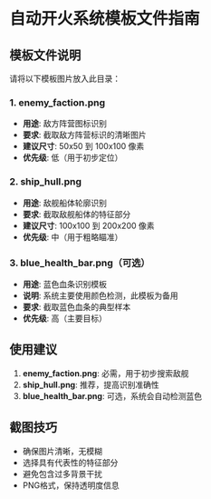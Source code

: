 # 自动开火系统模板文件指南

## 模板文件说明

请将以下模板图片放入此目录：

### 1. enemy_faction.png
- **用途**: 敌方阵营图标识别
- **要求**: 截取敌方阵营标识的清晰图片
- **建议尺寸**: 50x50 到 100x100 像素
- **优先级**: 低（用于初步定位）

### 2. ship_hull.png
- **用途**: 敌舰船体轮廓识别
- **要求**: 截取敌舰船体的特征部分
- **建议尺寸**: 100x100 到 200x200 像素
- **优先级**: 中（用于粗略瞄准）

### 3. blue_health_bar.png（可选）
- **用途**: 蓝色血条识别模板
- **说明**: 系统主要使用颜色检测，此模板为备用
- **要求**: 截取蓝色血条的典型样本
- **优先级**: 高（主要目标）

## 使用建议

1. **enemy_faction.png**: 必需，用于初步搜索敌舰
2. **ship_hull.png**: 推荐，提高识别准确性
3. **blue_health_bar.png**: 可选，系统会自动检测蓝色

## 截图技巧

- 确保图片清晰，无模糊
- 选择具有代表性的特征部分
- 避免包含过多背景干扰
- PNG格式，保持透明度信息
